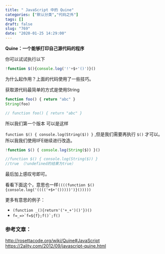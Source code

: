 ```yaml
---
title: " JavaScript 中的 Quine"
categories: ["默认分类","代码之外"]
tags: []
draft: false
slug: "769"
date: "2020-01-25 14:29:00"
---
```


**Quine：一个能够打印自己源代码的程序**

你可以试试执行以下
```js
!function $(){console.log('!'+$+'()')}()
```

为什么起作用？上面的代码使用了一些技巧。

获取源代码最简单的方式是使用String

```js
function foo() { return "abc" }
String(foo)

// function foo() { return "abc" }
```

所以我们第一个版本 可以是这样

`function $() { console.log(String($)) }` ,但是我们需要再执行 `$()` 才可以。
所以我我们使用IIFE继续进行改造。

```js
!function $() { console.log(String($)) }()

//function $() { console.log(String($)) }
//true （!undefined的结果为true）
```
最后加上感叹号即可。

看看下面这个，意思也一样`((((function $(){console.log('(((('+$+'()))))')}()))))`

更多有意思的例子：

- `(function _(){return'('+_+')()'})()`
- ```f=_=>`f=${f};f()`;f()```


### **参考文章：**
http://rosettacode.org/wiki/Quine#JavaScript
https://2ality.com/2012/09/javascript-quine.html

